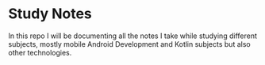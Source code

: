 Study Notes
============

In this repo I will be documenting all the notes I take while studying different subjects, mostly mobile Android Development and Kotlin subjects but also other technologies.
